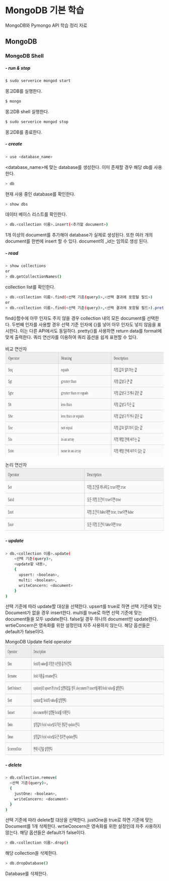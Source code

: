 # MongoDB 기본 학습
MongoDB와 Pymongo API 학습 정리 자료

## MongoDB

### MongoDB Shell

##### - run & stop
```sh
$ sudo serverice mongod start
```
몽고DB를 실행한다.
```sh
$ mongo
```
몽고DB shell 실행한다.
```sh
$ sudo serverice mongod stop
```
몽고DB를 종료한다.

##### - create
```sh
> use <database_name> 
```
<database_name>에 맞는 database를 생성한다.
이미 존재할 경우 해당 db를 사용한다.
```sh
> db
```
현재 사용 중인 database를 확인한다.
```sh
> show dbs
```
데이터 베이스 리스트를 확인한다.
```sh
> db.<collection 이름>.insert(<추가할 document>)
```
1개 이상의 document를 추가해야 database가 실제로 생성된다. 또한 여러 개의 document를 한번에 insert 할 수 있다. document의 _id는 임의로 생성 된다.
##### - read
```sh
> show collections
or
> db.getCollectionNames()
```
collection list를 확인한다.
```sh
> db.<collection 이름>.find(<선택 기준(query)>,<선택 결과에 포함될 필드>)
or
> db.<collection 이름>.find(<선택 기준(query)>,<선택 결과에 포함될 필드>).pretty()
```
find()함수에 아무 인자도 주지 않을 경우 collection 내의 모든 document를 선택한다. 두번째 인자를 사용할 경우 선택 기준 인자에 {}를 넣어 아무 인자도 넣지 않음을 표시한다. 이는 다른 API에서도 동일하다. pretty()를 사용하면 return data를 format에 맞게 출력한다. 쿼리 연산자를 이용하여 쿼리 옵션을 쉽게 표현할 수 있다.<br><br>
비교 연산자\
<img src="image/compare.png" width="600" height="330">

논리 연산자\
<img src="image/logic.png" width="600" height="200">

##### - update
```sh
> db.<collection 이름>.update(
    <선택 기준(query)>,
    <update할 내용>,
    {
      upsert: <boolean>,
      multi: <boolean>,
      writeConcern: <document>
    }
)
```
선택 기준에 따라 update할 대상을 선택한다. upsert를 true로 하면 선택 기준에 맞는 Document가 없을 경우 insert한다. multi를 true로 하면 선택 기준에 맞는 document들을 모두 update한다. false일 경우 하나의 document만 update한다. wrtieConcern은 영속화를 위한 설정인데 자주 사용하지 않는다. 해당 옵션들은 default가 false이다.

MongoDB Update field operator\
<img src="image/field.png" width="600" height="350">
##### - delete 
```sh
> db.collection.remove(
  <선택 기준(query)>,
  {
    justOne: <boolean>,
    writeConcern: <document>
  }
)
```
선택 기준에 따라 delete할 대상을 선택한다. justOne을 true로 하면 기준에 맞는 Document를 1개 삭제한다. wrtieConcern은 영속화를 위한 설정인데 자주 사용하지 않는다. 해당 옵션들은 default가 false이다.
```sh
> db.<collection 이름>.drop()
```
해당 collection을 삭제한다.
```sh
> db.dropDatabase()
```
Database를 삭제한다.


